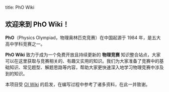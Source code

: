 title: PhO Wiki

## 欢迎来到 **PhO Wiki**！

**PhO**（Physics Olympiad，物理奥林匹克竞赛）在中国起源于 1984 年，是五大高中学科竞赛之一。

**PhO Wiki** 致力于成为一个免费开放且持续更新的 **物理竞赛** 知识整合站点，大家可以在这里获取与竞赛相关的、有趣又实用的知识。我们为大家准备了竞赛中的基础知识、常见题型、解题思路等内容，帮助大家更快速深入地学习物理竞赛中涉及到的知识。

本项目受 [OI Wiki](https://oi-wiki.org/) 的启发，在编写过程中参考了诸多资料，在此一并致谢。
